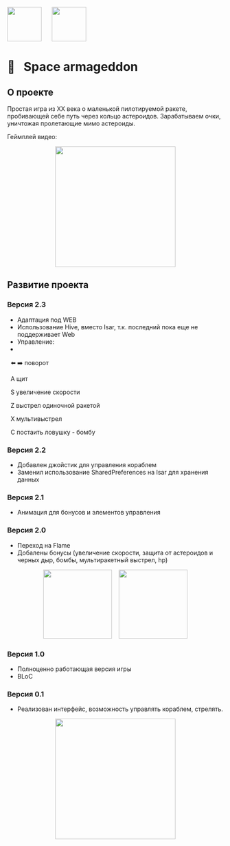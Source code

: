 [<img src="https://github.com/RNOVOSELOV/flutter_space_armageddon/blob/main/resources/flutter_logo.png"  height="80">](https://flutter.dev/)  &nbsp;&nbsp;&nbsp;&nbsp;   [<img src="https://github.com/RNOVOSELOV/flutter_space_armageddon/blob/main/resources/flame_logo.png"  height="80">](https://flame-engine.org/)   

#  🚀&nbsp;&nbsp; Space armageddon

## О проекте

Простая игра из XX века о маленькой пилотируемой ракете, пробивающей себе путь через кольцо астероидов.
Зарабатываем очки, уничтожая пролетающие мимо астероиды.

Геймплей видео:
<p align="center">
  <img src="https://github.com/RNOVOSELOV/flutter_space_armageddon/blob/main/resources/gameplay.gif" height="280" />
</p>

## Развитие проекта 

### Версия 2.3
- Адаптация под WEB
- Использование Hive, вместо Isar, т.к. последний пока еще не поддерживает Web
- Управление: 
- 
&nbsp;&nbsp;⬅️ ➡️ поворот

&nbsp;&nbsp;A щит

&nbsp;&nbsp;S увеличение скорости

&nbsp;&nbsp;Z выстрел одиночной ракетой

&nbsp;&nbsp;X мультивыстрел

&nbsp;&nbsp;C постаить ловушку - бомбу


### Версия 2.2
- Добавлен джойстик для управления кораблем
- Заменил использование SharedPreferences на Isar для хранения данных

### Версия 2.1

- Анимация для бонусов и элементов управления

### Версия 2.0

- Переход на Flame
- Добалены бонусы (увеличение скорости, защита от астероидов и черных дыр, бомбы, мультиракетный выстрел, hp)

<p align="center">
  <img src="https://github.com/RNOVOSELOV/flutter_space_armageddon/blob/main/resources/gun.gif" height="160" />
  &nbsp;&nbsp;
  <img src="https://github.com/RNOVOSELOV/flutter_space_armageddon/blob/main/resources/bombs.gif" height="160" />
</p>

### Версия 1.0

- Полноценно работающая версия игры
- BLoC 

### Версия 0.1

- Реализован интерфейс, возможность управлять кораблем, стрелять.

<p align="center">
  <img src="https://github.com/RNOVOSELOV/flutter_space_armageddon/blob/main/resources/space_armaggedon.gif" height="280" />
</p>

